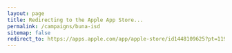 ```yaml
---
layout: page
title: Redirecting to the Apple App Store...
permalink: /campaigns/buna-isd
sitemap: false
redirect_to: https://apps.apple.com/app/apple-store/id1448109625?pt=119545720&ct=Buna%20ISD&mt=8
---
```

